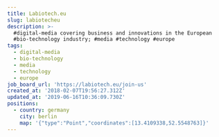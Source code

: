 ```yaml
---
title: Labiotech.eu
slug: labiotecheu
description: >-
  #digital-media covering business and innovations in the European
  #bio-technology industry; #media #technology #europe
tags:
  - digital-media
  - bio-technology
  - media
  - technology
  - europe
job_board_url: 'https://labiotech.eu/join-us'
created_at: '2018-02-07T19:56:27.312Z'
updated_at: '2019-06-16T10:36:09.730Z'
positions:
  - country: germany
    city: berlin
    map: '{"type":"Point","coordinates":[13.4109338,52.5548763]}'
---
```

